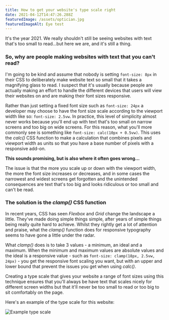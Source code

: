 ```yaml
---
title: How to get your website's type scale right
date: 2021-04-12T14:47:26.288Z
featuredImage: /assets/optician.jpg
featuredImageAlt: Eye test
---
```

It's the year 2021. We really shouldn't still be seeing websites with text that's too small to read...but here we are, and it's still a thing.

### So, why are people making websites with text that you can't read?

I'm going to be kind and assume that nobody is setting `font-size: 8px` in their CSS to deliberately make website text so small that it takes a magnifying glass to read. I suspect that it's usually because people are actually making an effort to handle the different devices that users will view their websites on and are making their font sizes responsive.

Rather than just setting a fixed font size such as `font-size: 24px` a developer may choose to have the font size scale according to the viewport width like so: `font-size: 2.5vw`. In practice, this level of simplicity almost never works because you'll end up with text that's too small on narrow screens and too big on wide screens. For this reason, what you'll more commonly see is something like `font-size: calc(10px + 0.5vw)`. This uses the *calc()* CSS function to make a calculation that combines pixels and viewport width as units so that you have a base number of pixels with a responsive add-on.

**This sounds promising, but is also where it often goes wrong...**

The issue is that the more you scale up or down with the viewport width, the more the font size increases or decreases, and in some cases the narrowest and widest screens get forgotten and the unintended consequences are text that's too big and looks ridiculous or too small and can't be read.

### The solution is the *clamp()* CSS function

In recent years, CSS has seen *Flexbox* and *Grid* change the landscape a little. They've made doing simple things simple, after years of simple things being really quite hard to achieve. Whilst they rightly get a lot of attention and praise, what the *clamp()* function does for responsive typography seems to have gone a little under the radar.

What *clamp()* does is to take 3 values - a minimum, an ideal and a maximum. When the minimum and maximum values are absolute values and the ideal is a responsive value - such as `font-size: clamp(18px, 2.5vw, 24px)` - you get the responsive font scaling you want, but with an upper and lower bound that prevent the issues you get when using *calc()*.

Creating a type scale that gives your website a range of font sizes using this technique ensures that you'll always be have text that scales nicely for different screen widths but that it'll never be too small to read or too big to sit comfortably on the page.

Here's an example of the type scale for this website:

![Example type scale](/assets/type-scale.png)